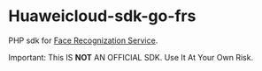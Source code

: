 # Huaweicloud-sdk-go-frs
PHP sdk for [Face Recognization Service](https://www.huaweicloud.com/product/face.html).

Important: This IS **NOT** AN OFFICIAL SDK. Use It At Your Own Risk.